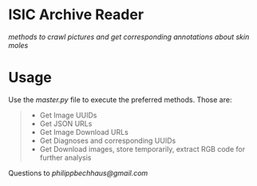 # ISIC Archive Reader
_methods to crawl pictures and get corresponding annotations about skin moles_

# Usage
Use the _master.py_ file to execute the preferred methods. Those are:
> * Get Image UUIDs
> * Get JSON URLs
> * Get Image Download URLs
> * Get Diagnoses and corresponding UUIDs
> * Get Download images, store temporarily, extract RGB code for further analysis

Questions to _philippbechhaus@gmail.com_
